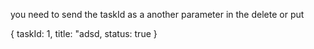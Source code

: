 you need to send the taskId as a another parameter in the delete or put

{
taskId: 1,
title: "adsd,
status: true
}
